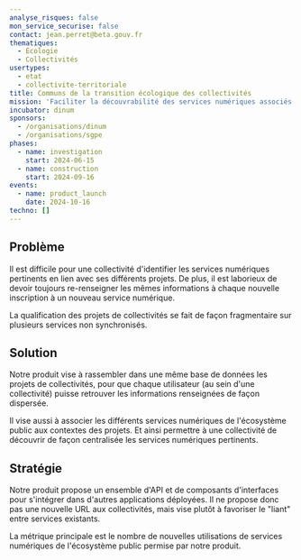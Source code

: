 ```yaml
---
analyse_risques: false
mon_service_securise: false
contact: jean.perret@beta.gouv.fr
thematiques:
  - Écologie
  - Collectivités
usertypes:
  - etat
  - collectivite-territoriale
title: Communs de la transition écologique des collectivités
mission: 'Faciliter la découvrabilité des services numériques associés à la transition écologique, et faciliter le partage d''informations associées au projets des collectivités. '
incubator: dinum
sponsors:
  - /organisations/dinum
  - /organisations/sgpe
phases:
  - name: investigation
    start: 2024-06-15
  - name: construction
    start: 2024-09-16
events:
  - name: product_launch
    date: 2024-10-16
techno: []
---
```

## Problème

Il est difficile pour une collectivité d'identifier les services numériques pertinents en lien avec ses différents projets. De plus, il est laborieux de devoir toujours re-renseigner les mêmes informations à chaque nouvelle inscription à un nouveau service numérique.

La qualification des projets de collectivités se fait de façon fragmentaire sur plusieurs services non synchronisés.

## Solution

Notre produit vise à rassembler dans une même base de données les projets de collectivités, pour que chaque utilisateur (au sein d'une collectivité) puisse retrouver les informations renseignées de façon dispersée.

Il vise aussi à associer les différents services numériques de l'écosystème public aux contextes des projets. Et ainsi permettre à une collectivité de découvrir de façon centralisée les services numériques pertinents.

## Stratégie

Notre produit propose un ensemble d'API et de composants d'interfaces pour s'intégrer dans d'autres applications déployées. Il ne propose donc pas une nouvelle URL aux collectivités, mais vise plutôt à favoriser le "liant" entre services existants.

La métrique principale est le nombre de nouvelles utilisations de services numériques de l'écosystème public permise par notre produit. 